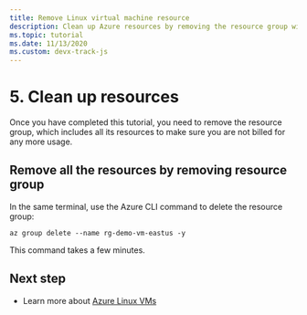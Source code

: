 ```yaml
---
title: Remove Linux virtual machine resource
description: Clean up Azure resources by removing the resource group with an Azure CLI command. 
ms.topic: tutorial
ms.date: 11/13/2020
ms.custom: devx-track-js
---
```


# 5. Clean up resources

Once you have completed this tutorial, you need to remove the resource group, which includes all its resources to make sure you are not billed for any more usage. 

## Remove all the resources by removing resource group

In the same terminal, use the Azure CLI command to delete the resource group:

```azurecli
az group delete --name rg-demo-vm-eastus -y
```

This command takes a few minutes. 

## Next step

* Learn more about [Azure Linux VMs](/virtual-machines)
